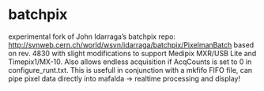 batchpix
========

experimental fork of John Idarraga’s batchpix repo:
http://svnweb.cern.ch/world/wsvn/idarraga/batchpix/PixelmanBatch
based on rev. 4830 with slight modifications to support Medipix MXR/USB
Lite and Timepix1/MX-10.
Also allows endless acquisition if AcqCounts is set to 0 in
configure_runt.txt. This is usefull in conjunction with a mkfifo FIFO file, 
can pipe pixel data directly into mafalda -> realtime processing and display!

